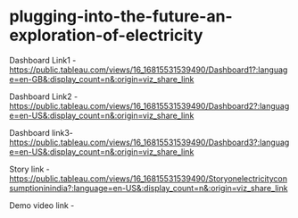 # plugging-into-the-future-an-exploration-of-electricity


Dashboard Link1 - https://public.tableau.com/views/16_16815531539490/Dashboard1?:language=en-GB&:display_count=n&:origin=viz_share_link

Dashboard Link2 - https://public.tableau.com/views/16_16815531539490/Dashboard2?:language=en-US&:display_count=n&:origin=viz_share_link

Dashboard link3- https://public.tableau.com/views/16_16815531539490/Dashboard3?:language=en-US&:display_count=n&:origin=viz_share_link

Story link - https://public.tableau.com/views/16_16815531539490/Storyonelectricityconsumptioninindia?:language=en-US&:display_count=n&:origin=viz_share_link

Demo video link -
